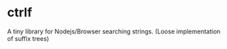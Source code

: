 ctrlf
=====

A tiny library for Nodejs/Browser searching strings. (Loose implementation of suffix trees)
